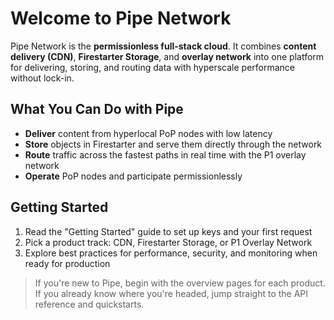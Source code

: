 # Welcome to Pipe Network

Pipe Network is the **permissionless full-stack cloud**. It combines **content delivery (CDN)**, **Firestarter Storage**, and **overlay network** into one platform for delivering, storing, and routing data with hyperscale performance without lock-in.

## What You Can Do with Pipe

- **Deliver** content from hyperlocal PoP nodes with low latency
- **Store** objects in Firestarter and serve them directly through the network
- **Route** traffic across the fastest paths in real time with the P1 overlay network
- **Operate** PoP nodes and participate permissionlessly

## Getting Started

1. Read the "Getting Started" guide to set up keys and your first request
2. Pick a product track: CDN, Firestarter Storage, or P1 Overlay Network
3. Explore best practices for performance, security, and monitoring when ready for production

> If you're new to Pipe, begin with the overview pages for each product. If you already know where you're headed, jump straight to the API reference and quickstarts.